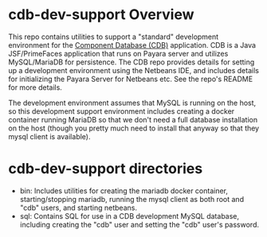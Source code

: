 # cdb-dev-support Overview

This repo contains utilities to support a "standard" development environment for the [Component Database (CDB)](https://github.com/AdvancedPhotonSource/ComponentDB) application.  CDB is a Java JSF/PrimeFaces application that runs on Payara server and utilizes MySQL/MariaDB for persistence.  The CDB repo provides details for setting up a development environment using the Netbeans IDE, and includes details for initializing the Payara Server for Netbeans etc.  See the repo's README for more details.

The development environment assumes that MySQL is running on the host, so this development support environment includes creating a docker container running MariaDB so that we don't need a full database installation on the host (though you pretty much need to install that anyway so that they mysql client is available).

# cdb-dev-support directories

- bin: Includes utilities for creating the mariadb docker container, starting/stopping mariadb, running the mysql client as both root and "cdb" users, and starting netbeans.
- sql: Contains SQL for use in a CDB development MySQL database, including creating the "cdb" user and setting the "cdb" user's password.
